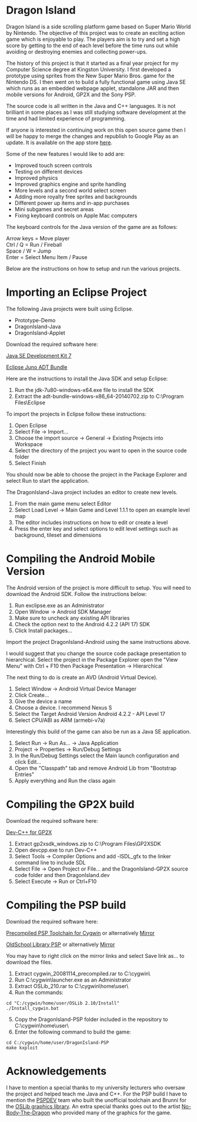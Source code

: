 # Dragon Island

Dragon Island is a side scrolling platform game based on Super Mario World by Nintendo. The objective of this project was to create an exciting action game which is enjoyable to play. The players aim is to try and set a high score by getting to the end of each level before the time runs out while avoiding or destroying enemies and collecting power-ups.

The history of this project is that it started as a final year project for my Computer Science degree at Kingston University. I first developed a prototype using sprites from the New Super Mario Bros. game for the Nintendo DS. I then went on to build a fully functional game using Java SE which runs as an embedded webpage applet, standalone JAR and then mobile versions for Android, GP2X and the Sony PSP.

The source code is all written in the Java and C++ languages. It is not brilliant in some places as I was still studying software development at the time and had limited experience of programming.

If anyone is interested in continuing work on this open source game then I will be happy to merge the changes and republish to Google Play as an update. It is available on the app store [here](https://play.google.com/store/apps/details?id=com.citex.android.free.dragonisland&hl=en&pli=1).

Some of the new features I would like to add are:

* Improved touch screen controls
* Testing on different devices
* Improved physics
* Improved graphics engine and sprite handling
* More levels and a second world select screen
* Adding more royalty free sprites and backgrounds
* Different power up items and in-app purchases
* Mini subgames and secret areas
* Fixing keyboard controls on Apple Mac computers

The keyboard controls for the Java version of the game are as follows:

Arrow keys = Move player  
Ctrl / Q = Run / Fireball  
Space / W = Jump  
Enter = Select Menu Item / Pause  

Below are the instructions on how to setup and run the various projects.

Importing an Eclipse Project
============================

The following Java projects were built using Eclipse. 

* Prototype-Demo
* DragonIsland-Java
* DragonIsland-Applet

Download the required software here:

[Java SE Development Kit 7](https://drive.google.com/file/d/1L7PlaI6XfkSZJcNKb5k9lY2wc_Ir4g5J/view?usp=sharing)

[Eclipse Juno ADT Bundle](https://drive.google.com/file/d/1UYRXzRgVR7R7XbJyDK7sxaEAi6Wh_Hmn/view?usp=sharing)

Here are the instructions to install the Java SDK and setup Eclipse:

1. Run the jdk-7u80-windows-x64.exe file to install the SDK
2. Extract the adt-bundle-windows-x86_64-20140702.zip to C:\Program Files\Eclipse

To import the projects in Eclipse follow these instructions:

1. Open Eclipse
2. Select File -> Import... 
3. Choose the import source -> General -> Existing Projects into Workspace
4. Select the directory of the project you want to open in the source code folder
5. Select Finish

You should now be able to choose the project in the Package Explorer and select Run to start the application.

The DragonIsland-Java project includes an editor to create new levels.

1. From the main game menu select Editor
2. Select Load Level -> Main Game and Level 1.1.1 to open an example level map
3. The editor includes instructions on how to edit or create a level
4. Press the enter key and select options to edit level settings such as background, tileset and dimensions

Compiling the Android Mobile Version
====================================

The Android version of the project is more difficult to setup. You will need to download the Android SDK. Follow the instructions below:

1. Run exclipse.exe as an Administrator
1. Open Window -> Android SDK Manager
2. Make sure to uncheck any existing API libraries
3. Check the option next to the Android 4.2.2 (API 17) SDK
4. Click Install packages...

Import the project DragonIsland-Android using the same instructions above.

I would suggest that you change the source code package presentation to hierarchical. Select the project in the Package Explorer open the "View Menu" with Ctrl + F10 then Package Presentation -> Hierarchical

The next thing to do is create an AVD (Android Virtual Device).

1. Select Window -> Android Virtual Device Manager
2. Click Create...
3. Give the device a name
4. Choose a device. I recommend Nexus S
5. Select the Target Android Version Android 4.2.2 - API Level 17
6. Select CPU/ABI as ARM (armebi-v7a)

Interestingly this build of the game can also be run as a Java SE application.

1. Select Run -> Run As... -> Java Application
2. Project -> Properties -> Run/Debug Settings
3. In the Run/Debug Settings select the Main launch configuration and click Edit...
4. Open the "Classpath" tab and remove Android Lib from "Bootstrap Entries"
5. Apply everything and Run the class again

Compiling the GP2X build
========================

Download the required software here:

[Dev-C++ for GP2X](https://drive.google.com/file/d/10xc5CiEEbbdEI99LKkKCmdnsaT-5S0Cd/view?usp=sharing)

1. Extract gp2xsdk_windows.zip to C:\Program Files\GP2XSDK
2. Open devcpp.exe to run Dev-C++
3. Select Tools -> Compiler Options and add -lSDL_gfx to the linker command line to include SDL
4. Select File -> Open Project or File... and the DragonIsland-GP2X source code folder and then DragonIsland.dev
5. Select Execute -> Run or Ctrl+F10

Compiling the PSP build
=======================

Download the required software here:

[Precompiled PSP Toolchain for Cygwin](https://drive.google.com/file/d/1L73EUwKjS2MkKD3QDyKspNbI3NxM7tWi/view?usp=sharing) or alternatively [Mirror](http://www.sakya.it/downloads/psp/cygwin_20081114.rar)

[OldSchool Library PSP](https://drive.google.com/file/d/1O7q2yKUBOIUSOzohAjVtT6ScS1hBxsJz/view?usp=sharing) or alternatively [Mirror](http://www.mobile-dev.ch/dl/psp/OSLib_210.rar)

You may have to right click on the mirror links and select Save link as... to download the files.

1. Extract cygwin_20081114_precompiled.rar to C:\cygwin\
2. Run C:\cygwin\launcher.exe as an Administrator
3. Extract OSLib_210.rar to C:\cygwin\home\user\
4. Run the commands:
```
cd "C:/cygwin/home/user/OSLib 2.10/Install"
./Install_cygwin.bat
```
5. Copy the DragonIsland-PSP folder included in the repository to C:\cygwin\home\user\
6. Enter the following command to build the game:
```
cd C:/cygwin/home/user/DragonIsland-PSP
make kxploit 
```

Acknowledgements
================

I have to mention a special thanks to my university lecturers who oversaw the project and helped teach me Java and C++. For the PSP build I have to mention the [PSPDEV](https://forums.ps2dev.org/) team who built the unofficial toolchain and Brunni for the [OSLib graphics library](http://www.mobile-dev.ch/old.php?page=pspsoft_oslib). An extra special thanks goes out to the artist [No-Body-The-Dragon](https://www.deviantart.com/no-body-the-dragon) who provided many of the graphics for the game.











